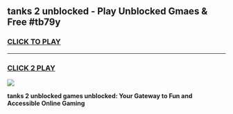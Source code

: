 
## tanks 2 unblocked - Play Unblocked Gmaes & Free #tb79y
<h3>
<a href="https://news.freeplayer.one?title=tanks_2_unblocked&ref=24F">CLICK TO PLAY</a></h3>
<hr>

<h3>
<a href="https://news.freeplayer.one?title=tanks_2_unblocked&ref=24F">CLICK 2 PLAY</a>
  
</h3>

<a href="https://news.freeplayer.one?title=tanks_2_unblocked&ref=24F/"><img src="https://clearcache.store/games.png"></a>


**tanks 2 unblocked games unblocked: Your Gateway to Fun and Accessible Online Gaming**
